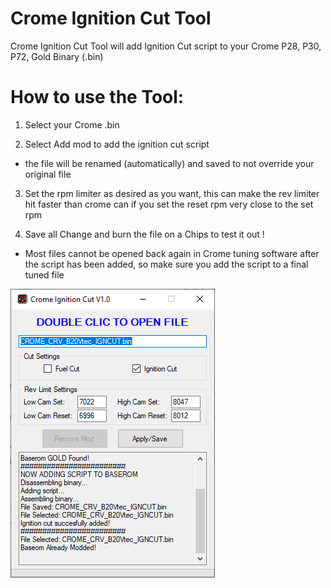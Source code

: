 # Crome Ignition Cut Tool 

Crome Ignition Cut Tool will add Ignition Cut script to your Crome P28, P30, P72, Gold Binary (.bin)

# How to use the Tool:

1. Select your Crome .bin

2. Select Add mod to add the ignition cut script

 - the file will be renamed (automatically) and saved to not override your original file
 
3. Set the rpm limiter as desired as you want, this can make the rev limiter hit faster than crome can if you set the reset rpm very close to the set rpm
 
4. Save all Change and burn the file on a Chips to test it out !

 - Most files cannot be opened back again in Crome tuning software after the script has been added, so make sure you add the script to a final tuned file

![alt tag](https://raw.githubusercontent.com/bouletmarc/Crome_Ignition_Cut/master/Source/Tool.png)
